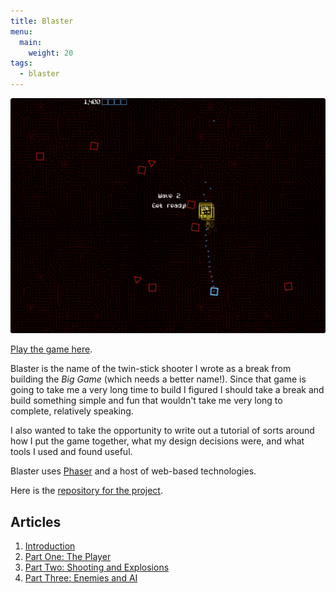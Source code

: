```yaml
---
title: Blaster
menu:
  main:
    weight: 20
tags:
  - blaster
---
```


![Neato screenshot of game](/games/blaster/blaster-screenshot.png "Screenshot of Blaster")

[Play the game here][playblaster].

Blaster is the name of the twin-stick shooter I wrote as a break from building the _Big Game_ (which needs a better name!). Since that game is going to take me a very long time to build I figured I should take a break and build something simple and fun that wouldn't take me very long to complete, relatively speaking.

<!--more-->

I also wanted to take the opportunity to write out a tutorial of sorts around how I put the game together, what my design decisions were, and what tools I used and found useful.

Blaster uses [Phaser][] and a host of web-based technologies.

Here is the [repository for the project][repo].

## Articles

  1. [Introduction](/games/blaster/articles/intro)
  2. [Part One: The Player](/games/blaster/articles/part-one)
  3. [Part Two: Shooting and Explosions](/games/blaster/articles/part-two)
  4. [Part Three: Enemies and AI](/games/blaster/articles/part-three)

[playblaster]: http://blaster.drhayes.io
[phaser]: https://phaser.io/
[repo]: https://github.com/drhayes/blaster
